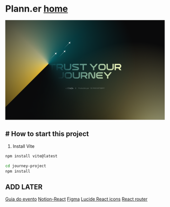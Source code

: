 # Plann.er [home](./src/app.tsx)

![NLW journey trip](./src/assets/nlwtrip.png)

## # How to start this project

1. Install Vite

```bash
npm install vite@latest
```

```bash
cd journey-project
npm install
```

## ADD LATER
[Guia do evento](https://efficient-sloth-d85.notion.site/NLW-JOURNEY-Guia-do-evento-c16d91a2edc64f8182585d4bec6d33e9#8b3e9c84726d480eaf57b615ee16fec2)
[Notion-React](https://efficient-sloth-d85.notion.site/ReactJS-914c8f879c2a41c2b116c91d19bfad27#31ddf6673e8b48bba3c15830c6f6a383)
[Figma](https://www.figma.com/design/bFjE2EeIFJINrGjC0vi2w6/NLW-Journey-%E2%80%A2-Planejador-de-viagem-(Community)?node-id=7105-991&t=9C0jyTGHqqK1uXAZ-0)
[Lucide React icons](https://lucide.dev/guide/packages/lucide-react)
[React router](https://reactrouter.com/en/main)



